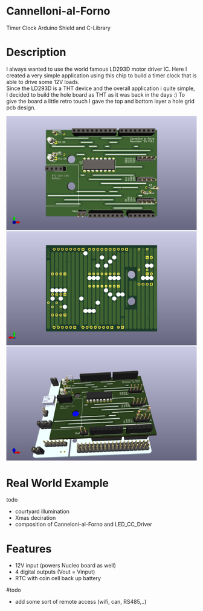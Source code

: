 # Cannelloni-al-Forno
Timer Clock Arduino Shield and C-Library

# Description
I always wanted to use the world famous LD293D motor driver IC. Here I created a very simple application using this chip to build a timer clock that is able to drive some 12V loads.  
Since the LD293D is a THT device and the overall application i quite simple, I decided to build the hole board as THT as it was back in the days :) To give the board a little retro touch I gave the top and bottom layer a hole grid pcb design.  

![alt](./Images/front.png)
![alt](./Images/back.png)
![alt](./Images/nucleo_mount.png)

# Real World Example
todo
- courtyard illumination
- Xmas deciration
- composition of Canneloni-al-Forno and LED_CC_Driver

# Features
- 12V input (powers Nucleo board as well)
- 4 digital outputs (Vout = Vinput)
- RTC with coin cell back up battery

#todo
- add some sort of remote access (wifi, can, RS485,..)
